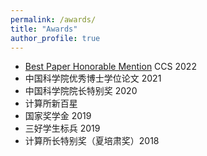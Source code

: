 ```yaml
---
permalink: /awards/
title: "Awards"
author_profile: true
---
```


*  [Best Paper Honorable Mention](https://www.sigsac.org/ccs/CCS2022/program/awards.html) CCS 2022 
*  中国科学院优秀博士学位论文 2021
*  中国科学院院长特别奖 2020
*  计算所新百星
*  国家奖学金 2019
*  三好学生标兵 2019
*  计算所长特别奖（夏培肃奖）2018
